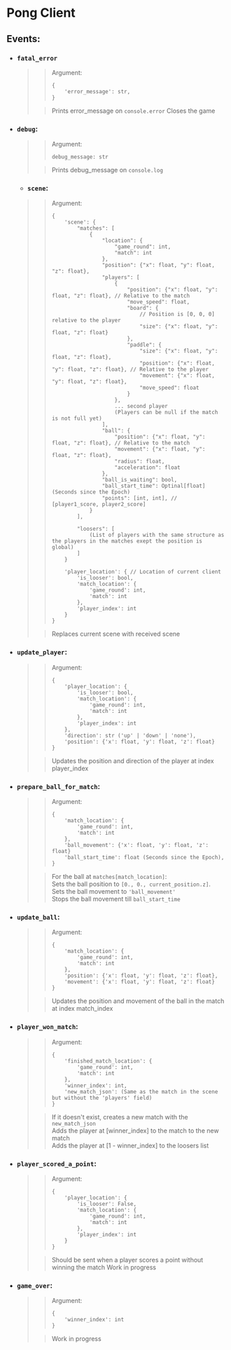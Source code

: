 # Pong Client

## Events:
- ### `fatal_error`
  >> Argument:
  >> ```
  >> {
  >>     'error_message': str,   
  >> }
  >> ``` 
  >
  >> Prints error_message on `console.error`
  >> Closes the game

- ### `debug`:
  >> Argument:
  >> ```
  >> debug_message: str
  >> ```
  >
  >> Prints debug_message on `console.log`

  - ### `scene`:
  >>   Argument:
  >>   ```
  >>   {
  >>       'scene': {
  >>           "matches": [
  >>               {
  >>                   "location": {
  >>                       "game_round": int,
  >>                       "match": int
  >>                   },
  >>                   "position": {"x": float, "y": float, "z": float},
  >>                   "players": [
  >>                       {
  >>                           "position": {"x": float, "y": float, "z": float}, // Relative to the match
  >>                           "move_speed": float,
  >>                           "board": {
  >>                               // Position is [0, 0, 0] relative to the player
  >>                               "size": {"x": float, "y": float, "z": float}
  >>                           },
  >>                           "paddle": {
  >>                               "size": {"x": float, "y": float, "z": float},
  >>                               "position": {"x": float, "y": float, "z": float}, // Relative to the player
  >>                               "movement": {"x": float, "y": float, "z": float},
  >>                               "move_speed": float
  >>                           }
  >>                       },
  >>                       ... second player
  >>                       (Players can be null if the match is not full yet)
  >>                   ],
  >>                   "ball": {
  >>                       "position": {"x": float, "y": float, "z": float}, // Relative to the match
  >>                       "movement": {"x": float, "y": float, "z": float},
  >>                       "radius": float,
  >>                       "acceleration": float
  >>                   },
  >>                   "ball_is_waiting": bool,
  >>                   "ball_start_time": Optinal[float] (Seconds since the Epoch)
  >>                   "points": [int, int], // [player1_score, player2_score]
  >>               }
  >>           ],
  >> 
  >>           "loosers": [
  >>               (List of players with the same structure as the players in the matches exept the position is global)
  >>           ]
  >>       }
  >>
  >>       'player_location': { // Location of current client
  >>           'is_looser': bool,
  >>           'match_location': {
  >>               'game_round': int,
  >>               'match': int
  >>           },
  >>           'player_index': int
  >>       }
  >>   }
  >>   ```
  >
  >>    Replaces current scene with received scene

- ### `update_player`:
  >> Argument:
  >> ```
  >> {
  >>     'player_location': {
  >>         'is_looser': bool,
  >>         'match_location': {
  >>             'game_round': int,
  >>             'match': int
  >>         },
  >>         'player_index': int
  >>     },
  >>     'direction': str ('up' | 'down' | 'none'),
  >>     'position': {'x': float, 'y': float, 'z': float}
  >> }
  >> ```
  >
  >> Updates the position and direction of the player at index player_index 

- ### `prepare_ball_for_match`:
  >> Argument:
  >> ```
  >> {
  >>     'match_location': {
  >>         'game_round': int,
  >>         'match': int
  >>     },
  >>     'ball_movement': {'x': float, 'y': float, 'z': float}
  >>     'ball_start_time': float (Seconds since the Epoch),
  >> }
  >> ```
  >
  >> For the ball at `matches[match_location]`:  
  >> Sets the ball position to `[0., 0., current_position.z]`.  
  >> Sets the ball movement to `'ball_movement'`  
  >> Stops the ball movement till `ball_start_time`

- ### `update_ball`:
  >> Argument:
  >> ```
  >> {
  >>     'match_location': {
  >>         'game_round': int,
  >>         'match': int
  >>     },
  >>     'position': {'x': float, 'y': float, 'z': float},
  >>     'movement': {'x': float, 'y': float, 'z': float}
  >> }
  >> ```
  >
  >> Updates the position and movement of the ball in the match at index match_index

- ### `player_won_match`:
  >> Argument:
  >> ```
  >> {
  >>     'finished_match_location': {
  >>         'game_round': int,
  >>         'match': int
  >>     },
  >>     'winner_index': int,
  >>     'new_match_json': (Same as the match in the scene but without the 'players' field)
  >> }
  >> ```
  >
  >> If it doesn't exist, creates a new match with the `new_match_json`  
  >> Adds the player at [winner_index] to the match to the new match  
  >> Adds the player at [1 - winner_index] to the loosers list

- ### `player_scored_a_point`:
  >> Argument:
  >> ```
  >> {
  >>     'player_location': {
  >>         'is_looser': False,
  >>         'match_location': {
  >>             'game_round': int,
  >>             'match': int
  >>         },
  >>         'player_index': int
  >>     }
  >> }
  >> ```
  >
  >> Should be sent when a player scores a point without winning the match
  >> Work in progress 

- ### `game_over`:
  >> Argument:
  >> ```
  >> {
  >>     'winner_index': int
  >> }
  >> ```
  >
  >> Work in progress

